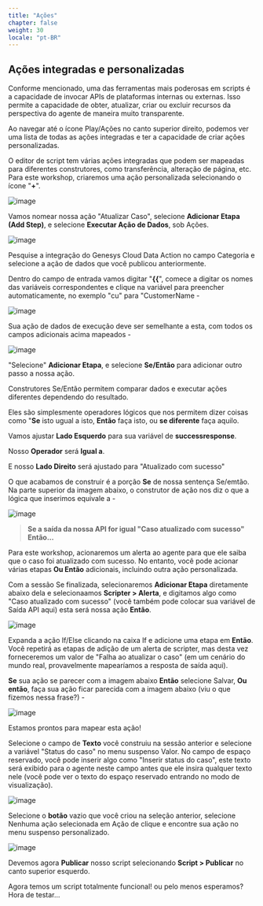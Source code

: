 ```yaml
---
title: "Ações"
chapter: false
weight: 30
locale: "pt-BR"
---
```


## Ações integradas e personalizadas

Conforme mencionado, uma das ferramentas mais poderosas em scripts é a capacidade de invocar APIs de plataformas internas ou externas. Isso permite a capacidade de obter, atualizar, criar ou excluir recursos da perspectiva do agente de maneira muito transparente.

Ao navegar até o ícone Play/Ações no canto superior direito, podemos ver uma lista de todas as ações integradas e ter a capacidade de criar ações personalizadas.

O editor de script tem várias ações integradas que podem ser mapeadas para diferentes construtores, como transferência, alteração de página, etc. Para este workshop, criaremos uma ação personalizada selecionando o ícone "**+**".

![image](/images/scriptactions.PNG)

Vamos nomear nossa ação "Atualizar Caso", selecione **Adicionar Etapa (Add Step)**, e selecione **Executar Ação de Dados**, sob Ações.

![image](/images/scriptactionstep1.PNG)

Pesquise a integração do Genesys Cloud Data Action no campo Categoria e selecione a ação de dados que você publicou anteriormente.

Dentro do campo de entrada vamos digitar "**{{**", comece a digitar os nomes das variáveis correspondentes e clique na variável para preencher automaticamente, no exemplo "cu" para "CustomerName -

![image](/images/scriptactionautocomplete.PNG)

Sua ação de dados de execução deve ser semelhante a esta, com todos os campos adicionais acima mapeados -

![image](/images/scriptactionmap.PNG)

"Selecione" **Adicionar Etapa**, e selecione **Se/Então** para adicionar outro passo a nossa ação.

Construtores Se/Então permitem comparar dados e executar ações diferentes dependendo do resultado. 

Eles são simplesmente operadores lógicos que nos permitem dizer coisas como "**Se** isto ugual a isto, **Então** faça isto, ou **se diferente** faça aquilo.

Vamos ajustar **Lado Esquerdo** para sua variável de **successresponse**.

Nosso **Operador** será **Igual a**.

E nosso **Lado Direito** será ajustado para "Atualizado com sucesso"

O que acabamos de construir é a porção **Se** de nossa sentença Se/emtão. Na parte superior da imagem abaixo, o construtor de ação nos diz o que a lógica que inserimos equivale a - 

![image](/images/scriptoutput.PNG)

> **Se a saída da nossa API for igual "Caso atualizado com sucesso" Então...**

Para este workshop, acionaremos um alerta ao agente para que ele saiba que o caso foi atualizado com sucesso. No entanto, você pode acionar várias etapas **Ou Então** adicionais, incluindo outra ação personalizada.

Com a sessão Se finalizada, selecionaremos **Adicionar Etapa** diretamente abaixo dela e selecionaamos **Scripter > Alerta**, e digitamos algo como "Caso atualizado com sucesso" (você também pode colocar sua variável de Saída API aqui) esta será nossa ação **Então**. 

![image](/images/scriptactionif.PNG)

Expanda a ação If/Else clicando na caixa If e adicione uma etapa em **Então**. Você repetirá as etapas de adição de um alerta de scripter, mas desta vez forneceremos um valor de "Falha ao atualizar o caso" (em um cenário do mundo real, provavelmente mapearíamos a resposta de saída aqui).

**Se** sua ação se parecer com a imagem abaixo **Então** selecione Salvar, **Ou então**, faça sua ação ficar parecida com a imagem abaixo (viu o que fizemos nessa frase?) -

![image](/images/scriptactioncomplete.PNG)

Estamos prontos para mapear esta ação!

Selecione o campo de **Texto** você construiu na sessão anterior e selecione a variável "Status do caso" no menu suspenso Valor. No campo de espaço reservado, você pode inserir algo como "Inserir status do caso", este texto será exibido para o agente neste campo antes que ele insira qualquer texto nele (você pode ver o texto do espaço reservado entrando no modo de visualização).

![image](/images/scriptinputfield.PNG)

Selecione o **botão** vazio que você criou na seleção anterior, selecione Nenhuma ação selecionada em Ação de clique e encontre sua ação no menu suspenso personalizado.

![image](/images/scriptbuttonaction.PNG)

Devemos agora **Publicar** nosso script selecionando **Script > Publicar** no canto superior esquerdo.

Agora temos um script totalmente funcional! ou pelo menos esperamos? Hora de testar...

